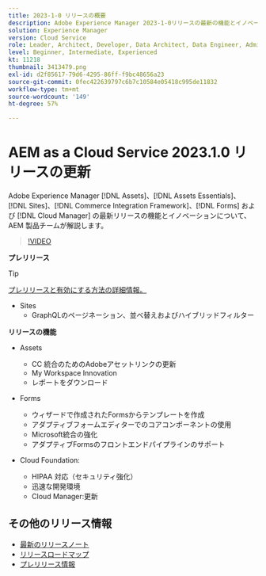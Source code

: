 ```yaml
---
title: 2023-1-0 リリースの概要
description: Adobe Experience Manager 2023-1-0リリースの最新の機能とイノベーションについて説明します [!DNL Assets Essentials], [!DNL Sites], [!DNL Screens], [!DNL Forms] および [!DNL Cloud Foundation]
solution: Experience Manager
version: Cloud Service
role: Leader, Architect, Developer, Data Architect, Data Engineer, Admin, User
level: Beginner, Intermediate, Experienced
kt: 11218
thumbnail: 3413479.png
exl-id: d2f85617-79d6-4295-86ff-f9bc48656a23
source-git-commit: 0fec422639797c6b7c10584e05418c995de11832
workflow-type: tm+mt
source-wordcount: '149'
ht-degree: 57%

---
```


# AEM as a Cloud Service 2023.1.0 リリースの更新

Adobe Experience Manager [!DNL Assets]、[!DNL Assets Essentials]、[!DNL Sites]、[!DNL Commerce Integration Framework]、[!DNL Forms] および [!DNL Cloud Manager] の最新リリースの機能とイノベーションについて、AEM 製品チームが解説します。

>[!VIDEO](https://video.tv.adobe.com/v/3413479/?quality=12&learn=on)

**プレリリース**

>[!TIP]
>
>[プレリリースと有効にする方法の詳細情報。](https://experienceleague.adobe.com/docs/experience-manager-cloud-service/content/release-notes/prerelease.html?lang=ja)

* Sites
   * GraphQLのページネーション、並べ替えおよびハイブリッドフィルター

**リリースの機能**

* Assets
   * CC 統合のためのAdobeアセットリンクの更新
   * My Workspace Innovation
   * レポートをダウンロード

* Forms
   * ウィザードで作成されたFormsからテンプレートを作成
   * アダプティブフォームエディターでのコアコンポーネントの使用
   * Microsoft統合の強化
   * アダプティブFormsのフロントエンドパイプラインのサポート

* Cloud Foundation:
   * HIPAA 対応（セキュリティ強化）
   * 迅速な開発環境
   * Cloud Manager:更新

<!--- Have questions about the release?  Discuss the release in [Experience League Communities](https://adobe.ly/3paYDAo) --->

## その他のリリース情報

* [最新のリリースノート](https://experienceleague.adobe.com/docs/experience-manager-cloud-service/content/release-notes/home.html?lang=ja)
* [リリースロードマップ](https://experienceleague.adobe.com/docs/experience-manager-release-information/aem-release-updates/update-releases-roadmap.html?lang=ja)
* [プレリリース情報](https://experienceleague.adobe.com/docs/experience-manager-cloud-service/content/release-notes/prerelease.html?lang=ja)